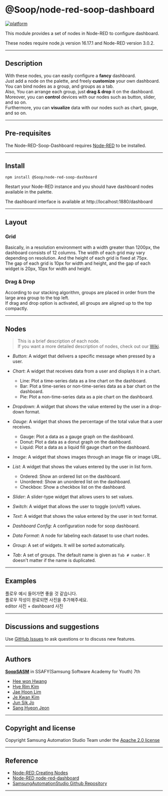 # @Soop/node-red-soop-dashboard
[![platform](https://img.shields.io/badge/platform-Node--RED-red)](https://nodered.org)

This module provides a set of nodes in Node-RED to configure dashboard.

These nodes require node.js version 16.17.1 and Node-RED version 3.0.2.
<hr>

## Description
With these nodes, you can easily configure a **fancy** dashboard.  
Just add a node on the palette, and freely **customize** your own dashboard.  
You can bind nodes as a group, and groups as a tab.  
Also, You can arrange each group, just **drag & drop** it on the dashboard.  
Moreover, you can **control** devices with our nodes such as button, slider, and so on.  
Furthermore, you can **visualize** data with our nodes such as chart, gauge, and so on.  

<hr>

## Pre-requisites
The Node-RED-Soop-Dashboard requires [Node-RED](https://nodered.org) to be installed.
<hr>

## Install
```
npm install @Soop/node-red-soop-dashboard
```
Restart your Node-RED instance and you should have dashboard nodes available in the palette.

The dashboard interface is available at http://localhost:1880/dashboard
<hr>

## Layout
### Grid
Basically, in a resolution environment with a width greater than 1200px, the dashboard consists of 12 columns. The width of each grid may vary depending on resolution. And the height of each grid is fixed at 75px.  
The gap of each grid is 10px for width and height, and the gap of each widget is 20px, 10px for width and height.
### Drag & Drop
According to our stacking algorithm, groups are placed in order from the large area group to the top left.  
If drag and drop option is activated, all groups are aligned up to the top compactly.
<hr>

## Nodes
> This is a brief description of each node.  
If you want a more detailed description of nodes, check out our [Wiki](https://github.com/SoopSASM/node-red-soop-dashboard/wiki).

- *Button*: A widget that delivers a specific message when pressed by a user.

- *Chart*: A widget that receives data from a user and displays it in a chart.
    - Line: Plot a time-series data as a line chart on the dashboard.
    - Bar: Plot a time-series or non-time-series data as a bar chart on the dashboard.
    - Pie: Plot a non-time-series data as a pie chart on the dashboard.

- *Dropdown*: A widget that shows the value entered by the user in a drop-down format.

- *Gauge*: A widget that shows the percentage of the total value that a user receives.
    - Gauge: Plot a data as a gauge graph on the dashboard.
    - Donut: Plot a data as a donut graph on the dashboard.
    - Liquid: Plot a data as a liquid fill gauge chart on the dashboard.

- *Image*: A widget that shows images through an image file or image URL.

- *List*: A widget that shows the values entered by the user in list form.
    - Ordered: Show an ordered list on the dashboard.
    - Unordered: Show an unordered list on the dashboard.
    - Checkbox: Show a checkbox list on the dashboard.

- *Slider*: A slider-type widget that allows users to set values.

- *Switch*: A widget that allows the user to toggle (on/off) values.

- *Text*: A widget that shows the value entered by the user in text format.

- *Dashboard Config*: A configuration node for soop dashboard.

- *Data Format*: A node for labeling each dataset to use chart nodes.

- *Group*: A set of widgets. It will be sorted automatically.

- *Tab*: A set of groups. The default name is given as `Tab # number`. It doesn't matter if the name is duplicated.
<hr>

## Examples
플로우 예시 들어가면 좋을 것 같습니다.  
플로우 작성이 완료되면 사진을 추가해주세요.  
editor 사진 + dashboard 사진
<hr>

## Discussions and suggestions
Use [GitHub Issues](https://github.com/SoopSASM/node-red-soop-dashboard/issues) to ask questions or to discuss new features.
<hr>

## Authors
[**SoopSASM**](https://github.com/SoopSASM) in SSAFY(Samsung Software Academy for Youth) 7th
- [Hee won Hwang](https://github.com/lea-hwang)
- [Hye Rim Kim](https://github.com/hrookim)
- [Jae Hoon Lim](https://github.com/quaternion12345)
- [Je Kwan Kim](https://github.com/jekwan)
- [Jun Sik Jo](https://github.com/zzunsik)
- [Sang Hyeon Jeon](https://github.com/gemnsh)
<hr>

## Copyright and license
Copyright Samsung Automation Studio Team under the [Apache 2.0 license](https://www.apache.org/licenses/LICENSE-2.0)
<hr>

## Reference
- [Node-RED Creating Nodes](https://nodered.org/docs/creating-nodes/)
- [Node-RED node-red-dashboard](https://flows.nodered.org/node/node-red-dashboard)
- [SamsungAutomationStudio Github Repository](https://github.com/Samsung/SamsungAutomationStudio)
<hr>